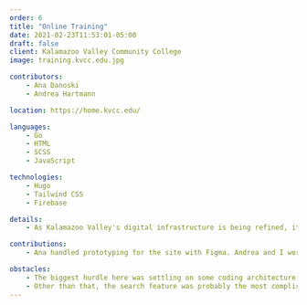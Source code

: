 ```yaml
---
order: 6
title: "Online Training"
date: 2021-02-23T11:53:01-05:00
draft: false
client: Kalamazoo Valley Community College
image: training.kvcc.edu.jpg

contributors:
    - Ana Danoski
    - Andrea Hartmann

location: https://home.kvcc.edu/

languages:
    - Go
    - HTML
    - SCSS
    - JavaScript

technologies:
    - Hugo
    - Tailwind CSS
    - Firebase

details:
    - As Kalamazoo Valley's digital infrastructure is being refined, it was necessary to isolate online employee training to a single place for convenience of both maintainers and users.

contributions:
    - Ana handled prototyping for the site with Figma. Andrea and I worked on getting the code in place with Hugo.

obstacles:
    - The biggest hurdle here was settling on some coding architecture for maintaining individual training listings.
    - Other than that, the search feature was probably the most complication portion of this project, written with just vanilla JavaScript.
---
```


